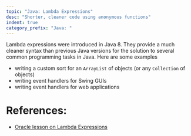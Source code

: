 ```yaml
---
topic: "Java: Lambda Expressions"
desc: "Shorter, cleaner code using anonymous functions"
indent: true
category_prefix: "Java: "
---
```


Lambda expressions were introduced in Java 8.  They provide a much cleaner syntax than previous Java versions for the solution to 
several common programming tasks in Java. Here are some examples

* writing a custom sort for an `ArrayList` of objects (or any `Collection` of objects)
* writing event handlers for Swing GUIs
* writing event handlers for web applications

# References:

* [Oracle lesson on Lambda Expressions](https://docs.oracle.com/javase/tutorial/java/javaOO/lambdaexpressions.html)
